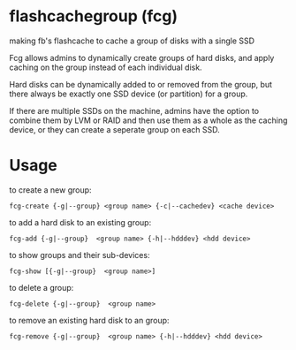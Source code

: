 flashcachegroup (fcg)
===============

making fb's flashcache to cache a group of disks with a single SSD


Fcg allows admins to dynamically create groups of hard disks, and 
apply caching on the group instead of each individual disk.

Hard disks can be dynamically added to or removed from the group, 
but there always be exactly one SSD device (or partition) 
for a group.

If there are multiple SSDs on the machine, admins have the option to
combine them by LVM or RAID and then use them as a whole as the caching 
device, or they can create a seperate group on each SSD.



Usage
=====================

to create a new group:

    fcg-create {-g|--group} <group name> {-c|--cachedev} <cache device>


to add a hard disk to an existing group:

    fcg-add {-g|--group}  <group name> {-h|--hdddev} <hdd device>

to show groups and their sub-devices:

    fcg-show [{-g|--group}  <group name>]

to delete a group:

    fcg-delete {-g|--group}  <group name>

to remove an existing hard disk to an group:

    fcg-remove {-g|--group}  <group name> {-h|--hdddev} <hdd device>
